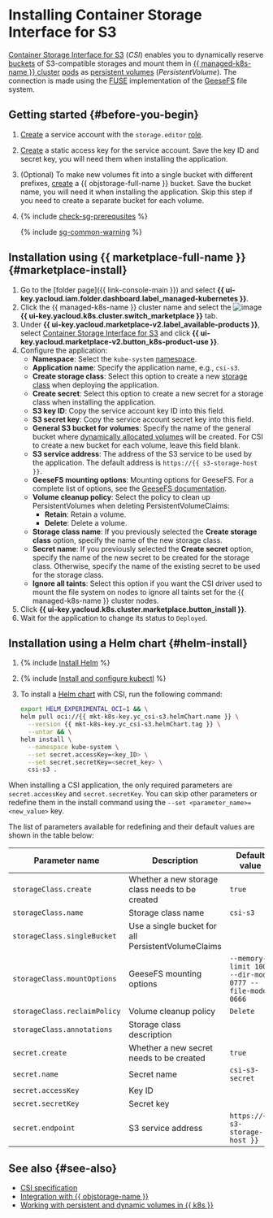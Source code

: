 # Installing Container Storage Interface for S3


[Container Storage Interface for S3](/marketplace/products/yc/csi-s3) (_CSI_) enables you to dynamically reserve [buckets](../../../storage/concepts/bucket.md) of S3-compatible storages and mount them in [{{ managed-k8s-name }} cluster](../../concepts/index.md#kubernetes-cluster) [pods](../../concepts/index.md#pod) as [persistent volumes](../../concepts/volume.md#persistent-volume) (_PersistentVolume_). The connection is made using the [FUSE](https://en.wikipedia.org/wiki/Filesystem_in_Userspace) implementation of the [GeeseFS](https://github.com/yandex-cloud/geesefs) file system.

## Getting started {#before-you-begin}

1. [Create](../../../iam/operations/sa/create.md) a service account with the `storage.editor` [role](../../../storage/security/index.md#storage-editor).
1. [Create](../../../iam/operations/sa/create-access-key.md) a static access key for the service account. Save the key ID and secret key, you will need them when installing the application.
1. (Optional) To make new volumes fit into a single bucket with different prefixes, [create](../../../storage/operations/buckets/create.md) a {{ objstorage-full-name }} bucket. Save the bucket name, you will need it when installing the application. Skip this step if you need to create a separate bucket for each volume.

1. {% include [check-sg-prerequsites](../../../_includes/managed-kubernetes/security-groups/check-sg-prerequsites-lvl3.md) %}

   {% include [sg-common-warning](../../../_includes/managed-kubernetes/security-groups/sg-common-warning.md) %}

## Installation using {{ marketplace-full-name }} {#marketplace-install}

1. Go to the [folder page]({{ link-console-main }}) and select **{{ ui-key.yacloud.iam.folder.dashboard.label_managed-kubernetes }}**.
1. Click the {{ managed-k8s-name }} cluster name and select the ![image](../../../_assets/console-icons/shopping-cart.svg) **{{ ui-key.yacloud.k8s.cluster.switch_marketplace }}** tab.
1. Under **{{ ui-key.yacloud.marketplace-v2.label_available-products }}**, select [Container Storage Interface for S3](/marketplace/products/yc/csi-s3) and click **{{ ui-key.yacloud.marketplace-v2.button_k8s-product-use }}**.
1. Configure the application:
   * **Namespace**: Select the `kube-system` [namespace](../../concepts/index.md#namespace).
   * **Application name**: Specify the application name, e.g., `csi-s3`.
   * **Create storage class**: Select this option to create a new [storage class](../volumes/manage-storage-class.md) when deploying the application.
   * **Create secret**: Select this option to create a new secret for a storage class when installing the application.
   * **S3 key ID**: Copy the service account key ID into this field.
   * **S3 secret key**: Copy the service account secret key into this field.
   * **General S3 bucket for volumes**: Specify the name of the general bucket where [dynamically allocated volumes](../../concepts/volume.md#dynamic-provisioning) will be created. For CSI to create a new bucket for each volume, leave this field blank.
   * **S3 service address**: The address of the S3 service to be used by the application. The default address is `https://{{ s3-storage-host }}`.
   * **GeeseFS mounting options**: Mounting options for GeeseFS. For a complete list of options, see the [GeeseFS documentation](https://github.com/yandex-cloud/geesefs).
   * **Volume cleanup policy**: Select the policy to clean up PersistentVolumes when deleting PersistentVolumeClaims:
     * **Retain**: Retain a volume.
     * **Delete**: Delete a volume.
   * **Storage class name**: If you previously selected the **Create storage class** option, specify the name of the new storage class.
   * **Secret name**: If you previously selected the **Create secret** option, specify the name of the new secret to be created for the storage class. Otherwise, specify the name of the existing secret to be used for the storage class.
   * **Ignore all taints**: Select this option if you want the CSI driver used to mount the file system on nodes to ignore all taints set for the {{ managed-k8s-name }} cluster nodes.
1. Click **{{ ui-key.yacloud.k8s.cluster.marketplace.button_install }}**.
1. Wait for the application to change its status to `Deployed`.

## Installation using a Helm chart {#helm-install}

1. {% include [Install Helm](../../../_includes/managed-kubernetes/helm-install.md) %}
1. {% include [Install and configure kubectl](../../../_includes/managed-kubernetes/kubectl-install.md) %}
1. To install a [Helm chart](https://helm.sh/docs/topics/charts/) with CSI, run the following command:

   ```bash
   export HELM_EXPERIMENTAL_OCI=1 && \
   helm pull oci://{{ mkt-k8s-key.yc_csi-s3.helmChart.name }} \
     --version {{ mkt-k8s-key.yc_csi-s3.helmChart.tag }} \
     --untar && \
   helm install \
     --namespace kube-system \
     --set secret.accessKey=<key_ID> \
     --set secret.secretKey=<secret_key> \
     csi-s3 .
   ```

When installing a CSI application, the only required parameters are `secret.accessKey` and `secret.secretKey`. You can skip other parameters or redefine them in the install command using the `--set <parameter_name>=<new_value>` key.

The list of parameters available for redefining and their default values are shown in the table below:

| Parameter name | Description | Default value |
--- | --- | ---
| `storageClass.create` | Whether a new storage class needs to be created | `true` |
| `storageClass.name` | Storage class name | `csi-s3` |
| `storageClass.singleBucket` | Use a single bucket for all PersistentVolumeClaims |
| `storageClass.mountOptions` | GeeseFS mounting options | `--memory-limit 1000 --dir-mode 0777 --file-mode 0666` |
| `storageClass.reclaimPolicy` | Volume cleanup policy | `Delete` |
| `storageClass.annotations` | Storage class description |
| `secret.create` | Whether a new secret needs to be created | `true` |
| `secret.name` | Secret name | `csi-s3-secret` |
| `secret.accessKey` | Key ID |
| `secret.secretKey` | Secret key |
| `secret.endpoint` | S3 service address | `https://{{ s3-storage-host }}` |

## See also {#see-also}

* [CSI specification](https://github.com/container-storage-interface/spec/blob/master/spec.md)
* [Integration with {{ objstorage-name }}](../volumes/s3-csi-integration.md)
* [Working with persistent and dynamic volumes in {{ k8s }}](../../concepts/volume.md)
